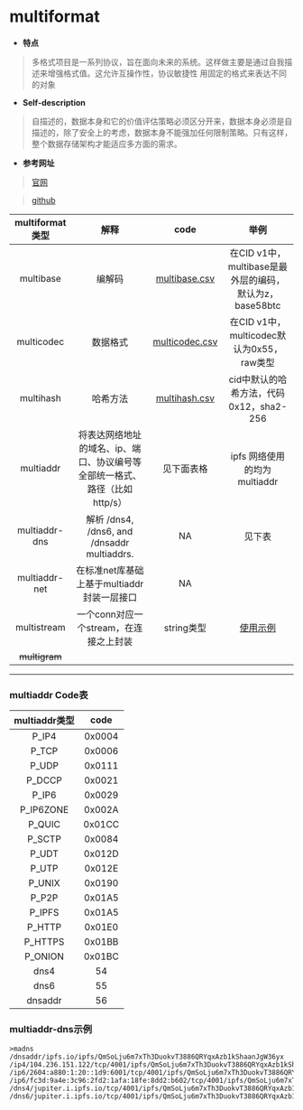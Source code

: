 # multiformat

- **特点**
>多格式项目是一系列协议，旨在面向未来的系统。这样做主要是通过自我描述来增强格式值。这允许互操作性，协议敏捷性
>用固定的格式来表达不同的对象

- **Self-description**
>自描述的，数据本身和它的价值评估策略必须区分开来，数据本身必须是自描述的，除了安全上的考虑，数据本身不能强加任何限制策略。只有这样，整个数据存储架构才能适应多方面的需求。

- **参考网址**

>[官网](https://multiformats.io/)  

>[github](https://github.com/multiformats)

|multiformat类型| 解释 | code |举例|
|:-------:|:-------:|:-------:|:-------:|
|multibase |编解码| [multibase.csv](https://github.com/multiformats/multibase/blob/master/multibase.csv )|在CID v1中，multibase是最外层的编码，默认为z，base58btc |
|multicodec | 数据格式|[multicodec.csv](https://github.com/multiformats/multicodec/blob/master/table.csv)  |在CID v1中，multicodec默认为0x55，raw类型|
|multihash | 哈希方法| [multihash.csv](https://github.com/multiformats/multihash/blob/master/hashtable.csv) |cid中默认的哈希方法，代码0x12，sha2-256|
|multiaddr |将表达网络地址的域名、ip、端口、协议编号等全部统一格式、路径（比如http/s）| 见下面表格|ipfs 网络使用的均为multiaddr|
|multiaddr-dns |解析 /dns4, /dns6, and /dnsaddr multiaddrs. |  NA|见下表|
|multiaddr-net |在标准net库基础上基于multiaddr封装一层接口 | NA ||
|multistream |一个conn对应一个stream，在连接之上封装 |  string类型|[使用示例](https://gitlab.com/waynewyang/ipfs/tree/master/multistream)|
|~~multigram~~||||

***
### multiaddr Code表
|multiaddr类型 | code|
|:------:|:------:|
|P_IP4|0x0004|
|P_TCP|0x0006|
|P_UDP|0x0111|
|P_DCCP|0x0021|
|P_IP6|0x0029|
|P_IP6ZONE|0x002A|
|P_QUIC|0x01CC|
|P_SCTP |0x0084|
|P_UDT| 0x012D|
|P_UTP |0x012E|
|P_UNIX |0x0190|
|P_P2P|0x01A5|
|P_IPFS|0x01A5|
|P_HTTP|0x01E0|
|P_HTTPS|0x01BB|
|P_ONION|0x01BC|
|dns4|54|
|dns6|55|
|dnsaddr|56|

### multiaddr-dns示例
```
>madns /dnsaddr/ipfs.io/ipfs/QmSoLju6m7xTh3DuokvT3886QRYqxAzb1kShaanJgW36yx
/ip4/104.236.151.122/tcp/4001/ipfs/QmSoLju6m7xTh3DuokvT3886QRYqxAzb1kShaanJgW36yx
/ip6/2604:a880:1:20::1d9:6001/tcp/4001/ipfs/QmSoLju6m7xTh3DuokvT3886QRYqxAzb1kShaanJgW36yx
/ip6/fc3d:9a4e:3c96:2fd2:1afa:18fe:8dd2:b602/tcp/4001/ipfs/QmSoLju6m7xTh3DuokvT3886QRYqxAzb1kShaanJgW36yx
/dns4/jupiter.i.ipfs.io/tcp/4001/ipfs/QmSoLju6m7xTh3DuokvT3886QRYqxAzb1kShaanJgW36yx
/dns6/jupiter.i.ipfs.io/tcp/4001/ipfs/QmSoLju6m7xTh3DuokvT3886QRYqxAzb1kShaanJgW36yx
```